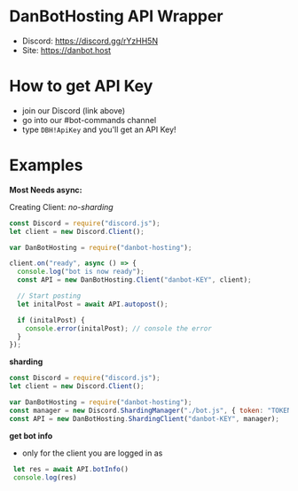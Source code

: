 # DanBotHosting API Wrapper

- Discord: https://discord.gg/rYzHH5N
- Site: https://danbot.host

# How to get API Key

- join our Discord (link above)
- go into our #bot-commands channel
- type `DBH!ApiKey` and you'll get an API Key!

# Examples

**Most Needs async:**

Creating Client:
_no-sharding_

```javascript
const Discord = require("discord.js");
let client = new Discord.Client();

var DanBotHosting = require("danbot-hosting");

client.on("ready", async () => {
  console.log("bot is now ready");
  const API = new DanBotHosting.Client("danbot-KEY", client);

  // Start posting
  let initalPost = await API.autopost();

  if (initalPost) {
    console.error(initalPost); // console the error
  }
});
```

**sharding**

```javascript
const Discord = require("discord.js");
let client = new Discord.Client();

var DanBotHosting = require("danbot-hosting");
const manager = new Discord.ShardingManager("./bot.js", { token: "TOKEN" });
const API = new DanBotHosting.ShardingClient("danbot-KEY", manager);
```

**get bot info**
- only for the client you are logged in as

```javascript
 let res = await API.botInfo()
 console.log(res)
```
